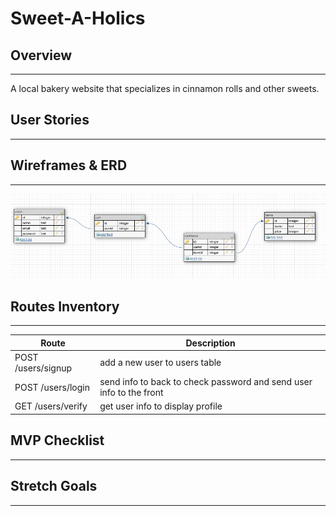 # Sweet-A-Holics

## Overview

---
A local bakery website that specializes in cinnamon rolls and other sweets.


## User Stories

---


 


## Wireframes & ERD

---
![ERD](./ERD.png)





## Routes Inventory

---

| Route       | Description |
| ----------- | ----------- |
| POST /users/signup | add a new user to users table |
| POST /users/login  | send info to back to check password and send user info to the front |
| GET /users/verify | get user info to display profile | 




## MVP Checklist

---




## Stretch Goals

---


